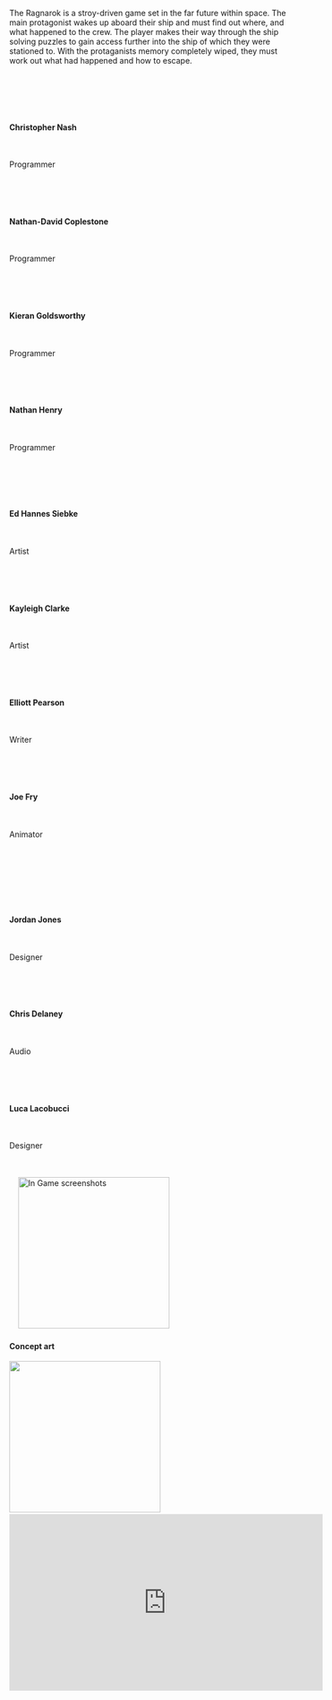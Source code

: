 The Ragnarok is a stroy-driven game set in the far future within space. The main protagonist wakes up aboard their ship and must find out where, and what happened to the crew. The player makes their way through the ship solving puzzles to gain access further into the ship of which they were stationed to. With the protaganists memory completely wiped, they must work out what had happened and how to escape.


<div class="container">     <section class="profiles">      <div class="row">       <section class="3u 6u(medium) 12u$(xsmall) profile">        <img src="facebook.jpg" alt="">        <h4>Christopher Nash</h4>        <p>Programmer</p>       </section>       <section class="3u 6u(medium) 12u$(xsmall) profile">        <img src="facebook.jpg" alt="">        <h4>Nathan-David Coplestone</h4>        <p>Programmer</p>       </section>       <section class="3u 6u$(medium) 12u$(xsmall) profile">        <img src="facebook.jpg" alt="" display="inline">        <h4>Kieran Goldsworthy</h4>        <p>Programmer</p>       </section>       <section class="3u 6u$(medium) 12u$(xsmall) profile">        <img src="facebook.jpg" alt="">        <h4>Nathan Henry</h4>        <p>Programmer</p> <section class="profiles">      <div class="row">       <section class="3u 6u(medium) 12u$(xsmall) profile">        <img src="facebook.jpg" alt="">        <h4>Ed Hannes Siebke</h4>        <p>Artist</p>       </section>       <section class="3u 6u(medium) 12u$(xsmall) profile">        <img src="facebook.jpg" alt="">        <h4>Kayleigh Clarke</h4>        <p>Artist</p>       </section>       <section class="3u 6u(medium) 12u$(xsmall) profile">        <img src="facebook.jpg" alt="">        <h4>Elliott Pearson</h4>        <p>Writer</p>       </section>       <section class="3u 6u$(medium) 12u$(xsmall) profile">        <img src="profile-facebook.jpg" alt="">        <h4>Joe Fry</h4>        <p>Animator</p>       </section>      </div>     </section>          <section class="profiles">       <section class="3u 6u$(medium) 12u$(xsmall) profile">        <img src="facebook.jpg" alt="">        <h4>Jordan Jones</h4>        <p>Designer</p>       </section>       <section class="3u 6u(medium) 12u$(xsmall) profile">        <img src="facebook.jpg" alt="">        <h4>Chris Delaney</h4>        <p>Audio</p>       </section>       <section class="3u 6u$(medium) 12u$(xsmall) profile">        <img src="facebook.jpg" alt="">        <h4>Luca Lacobucci</h4>        <p>Designer</p>       </section>          </section>   
<img src="ss1.png" width="270" height="270" alt="In Game screenshots" display="inline"><h4><p>Concept art</p></h4><img src="concept.png" width="270" height="270">
<html> <body>  <iframe width="560" height="315" src="https://www.youtube.com/embed/mzY48FloO8c" frameborder="0" allowfullscreen></iframe> </body></html>
